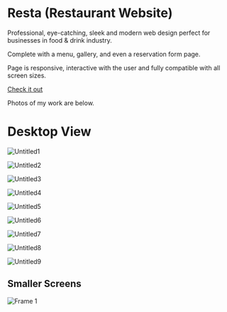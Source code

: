 # Resta (Restaurant Website)

Professional, eye-catching, sleek and modern web design perfect for businesses in food & drink industry. 

Complete with a menu, gallery, and even a reservation form page.

Page is responsive, interactive with the user and fully compatible with all screen sizes. 

[Check it out](https://rosoema.github.io/resta-website/)

Photos of my work are below. 

# Desktop View


![Untitled1](https://user-images.githubusercontent.com/98010825/151411756-ac90a68c-49a0-40bd-9c9b-0adcf2fe8d3b.png)


![Untitled2](https://user-images.githubusercontent.com/98010825/151411768-cac9fdb2-ca61-4c4d-96de-62f0f77345e9.png)


![Untitled3](https://user-images.githubusercontent.com/98010825/151411956-9309eeff-b8d3-416e-8690-458f0dbe9f4d.png)


![Untitled4](https://user-images.githubusercontent.com/98010825/151411964-bad8daf2-1f99-4095-8420-3ab462b51a10.png)


![Untitled5](https://user-images.githubusercontent.com/98010825/151411982-269e22f8-b0a5-4f15-b9b8-7434e42850a0.png)


![Untitled6](https://user-images.githubusercontent.com/98010825/151411995-acfd4fb4-485b-4986-8be2-c37e1a0bf5d6.png)


![Untitled7](https://user-images.githubusercontent.com/98010825/151412007-7dbeafeb-e74c-43fe-a36e-c0b616461a1a.png)


![Untitled8](https://user-images.githubusercontent.com/98010825/151412011-4324ec7b-0bc3-4cbf-a3ab-d800592f1f04.png)


![Untitled9](https://user-images.githubusercontent.com/98010825/151412021-61f2a85e-123f-4db4-a04a-01797c35c065.png)



## Smaller Screens 

![Frame 1](https://user-images.githubusercontent.com/98010825/151412600-44ea984e-44a5-4f40-a38a-41d616587164.png)


